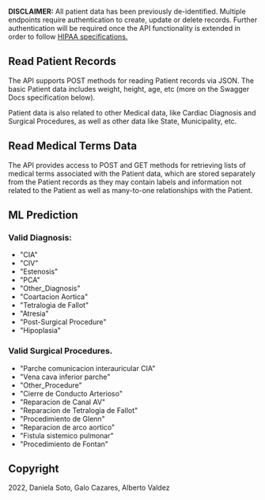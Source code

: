 **DISCLAIMER:** All patient data has been previously de-identified. Multiple endpoints require authentication to create, update or delete records. Further authentication will be required once the API functionality is extended in order to follow [HIPAA specifications.](https://www.hhs.gov/hipaa/for-professionals/security/index.html)

## Read Patient Records

The API supports POST methods for reading Patient records via JSON. The basic Patient data includes weight, height, age, etc (more on the Swagger Docs specification below).

Patient data is also related to other Medical data, like Cardiac Diagnosis and Surgical Procedures, as well as other data like State, Municipality, etc.


## Read Medical Terms Data

The API provides access to POST and GET methods for retrieving lists of medical terms associated with the Patient data, which are stored separately from the Patient records as they may contain labels and information not related to the Patient as well as many-to-one relationships with the Patient. 

## ML Prediction

### Valid Diagnosis: 
    
- "CIA"
- "CIV"
- "Estenosis"
- "PCA"
- "Other_Diagnosis"
- "Coartacion Aortica"
- "Tetralogia de Fallot"
- "Atresia"
- "Post-Surgical Procedure"
- "Hipoplasia"


### Valid Surgical Procedures.

- "Parche comunicacion interauricular CIA"
- "Vena cava inferior parche"
- "Other_Procedure"
- "Cierre de Conducto Arterioso"
- "Reparacion de Canal AV"
- "Reparacion de Tetralogia de Fallot"
- "Procedimiento de Glenn"
- "Reparacion de arco aortico"
- "Fistula sistemico pulmonar"
- "Procedimiento de Fontan"


## Copyright

2022, Daniela Soto, Galo Cazares, Alberto Valdez